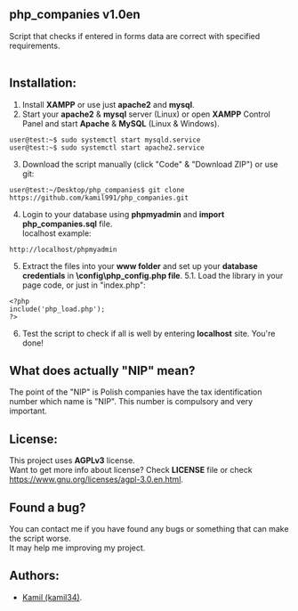## php_companies v1.0en
Script that checks if entered in forms data are correct with specified requirements.<br /><br />

## Installation:

1. Install **XAMPP** or use just **apache2** and **mysql**.
2. Start your **apache2** & **mysql** server (Linux) or open **XAMPP** Control Panel and start **Apache** & **MySQL** (Linux & Windows).
```
user@test:~$ sudo systemctl start mysqld.service
user@test:~$ sudo systemctl start apache2.service
```
3. Download the script manually (click "Code" & "Download ZIP") or use git:
```
user@test:~/Desktop/php_companies$ git clone https://github.com/kamil991/php_companies.git
```

4. Login to your database using **phpmyadmin** and **import php_companies.sql** file.<br />
localhost example:
```
http://localhost/phpmyadmin
```

5. Extract the files into your **www folder** and set up your **database credentials** in **\config\php_config.php file**.
5.1. Load the library in your page code, or just in "index.php":
```
<?php
include('php_load.php');
?>
```

6. Test the script to check if all is well by entering **localhost** site. You're done!

## What does actually "NIP" mean?
The point of the "NIP" is Polish companies have the tax identification number which name is "NIP".
This number is compulsory and very important.

## License:
This project uses **AGPLv3** license. <br />
Want to get more info about license? Check **LICENSE** file or check https://www.gnu.org/licenses/agpl-3.0.en.html.

## Found a bug?
You can contact me if you have found any bugs or something that can make the script worse.<br />
It may help me improving my project.

## Authors:
- [Kamil (kamil34)](https://github.com/kamil34).

